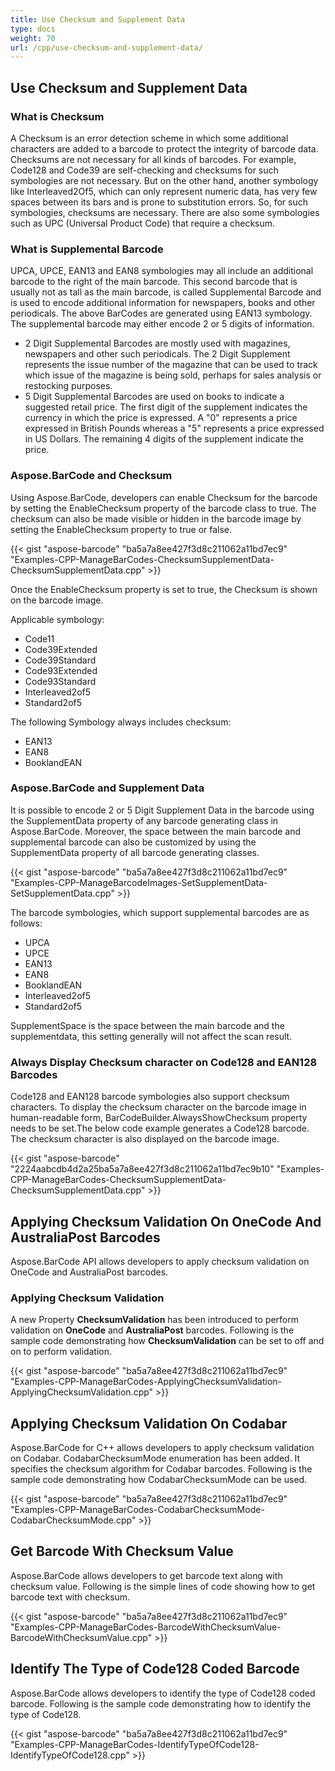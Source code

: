 ```yaml
---
title: Use Checksum and Supplement Data
type: docs
weight: 70
url: /cpp/use-checksum-and-supplement-data/
---
```


## **Use Checksum and Supplement Data**
### **What is Checksum**
A Checksum is an error detection scheme in which some additional characters are added to a barcode to protect the integrity of barcode data. Checksums are not necessary for all kinds of barcodes. For example, Code128 and Code39 are self-checking and checksums for such symbologies are not necessary. But on the other hand, another symbology like Interleaved2Of5, which can only represent numeric data, has very few spaces between its bars and is prone to substitution errors. So, for such symbologies, checksums are necessary. There are also some symbologies such as UPC (Universal Product Code) that require a checksum.
### **What is Supplemental Barcode**
UPCA, UPCE, EAN13 and EAN8 symbologies may all include an additional barcode to the right of the main barcode. This second barcode that is usually not as tall as the main barcode, is called Supplemental Barcode and is used to encode additional information for newspapers, books and other periodicals. The above BarCodes are generated using EAN13 symbology. The supplemental barcode may either encode 2 or 5 digits of information.

- 2 Digit Supplemental Barcodes are mostly used with magazines, newspapers and other such periodicals. The 2 Digit Supplement represents the issue number of the magazine that can be used to track which issue of the magazine is being sold, perhaps for sales analysis or restocking purposes.
- 5 Digit Supplemental Barcodes are used on books to indicate a suggested retail price. The first digit of the supplement indicates the currency in which the price is expressed. A "0" represents a price expressed in British Pounds whereas a "5" represents a price expressed in US Dollars. The remaining 4 digits of the supplement indicate the price.
### **Aspose.BarCode and Checksum**
Using Aspose.BarCode, developers can enable Checksum for the barcode by setting the EnableChecksum property of the barcode class to true. The checksum can also be made visible or hidden in the barcode image by setting the EnableChecksum property to true or false.

{{< gist "aspose-barcode" "ba5a7a8ee427f3d8c211062a11bd7ec9" "Examples-CPP-ManageBarCodes-ChecksumSupplementData-ChecksumSupplementData.cpp" >}}



Once the EnableChecksum property is set to true, the Checksum is shown on the barcode image.

Applicable symbology:

- Code11
- Code39Extended
- Code39Standard
- Code93Extended
- Code93Standard
- Interleaved2of5
- Standard2of5

The following Symbology always includes checksum:

- EAN13
- EAN8
- BooklandEAN
### **Aspose.BarCode and Supplement Data**
It is possible to encode 2 or 5 Digit Supplement Data in the barcode using the SupplementData property of any barcode generating class in Aspose.BarCode. Moreover, the space between the main barcode and supplemental barcode can also be customized by using the SupplementData property of all barcode generating classes.

{{< gist "aspose-barcode" "ba5a7a8ee427f3d8c211062a11bd7ec9" "Examples-CPP-ManageBarcodeImages-SetSupplementData-SetSupplementData.cpp" >}}


The barcode symbologies, which support supplemental barcodes are as follows:

- UPCA
- UPCE
- EAN13
- EAN8
- BooklandEAN
- Interleaved2of5
- Standard2of5

SupplementSpace is the space between the main barcode and the supplementdata, this setting generally will not affect the scan result.
### **Always Display Checksum character on Code128 and EAN128 Barcodes**
Code128 and EAN128 barcode symbologies also support checksum characters. To display the checksum character on the barcode image in human-readable form, BarCodeBuilder.AlwaysShowChecksum property needs to be set.The below code example generates a Code128 barcode. The checksum character is also displayed on the barcode image.

{{< gist "aspose-barcode" "2224aabcdb4d2a25ba5a7a8ee427f3d8c211062a11bd7ec9b10" "Examples-CPP-ManageBarCodes-ChecksumSupplementData-ChecksumSupplementData.cpp" >}}


## **Applying Checksum Validation On OneCode And AustraliaPost Barcodes**
Aspose.BarCode API allows developers to apply checksum validation on OneCode and AustraliaPost barcodes.
### **Applying Checksum Validation**
A new Property **ChecksumValidation** has been introduced to perform validation on **OneCode** and **AustraliaPost** barcodes. Following is the sample code demonstrating how **ChecksumValidation** can be set to off and on to perform validation.

{{< gist "aspose-barcode" "ba5a7a8ee427f3d8c211062a11bd7ec9" "Examples-CPP-ManageBarCodes-ApplyingChecksumValidation-ApplyingChecksumValidation.cpp" >}}
## **Applying Checksum Validation On Codabar**
Aspose.BarCode for C++ allows developers to apply checksum validation on Codabar. CodabarChecksumMode enumeration has been added. It specifies the checksum algorithm for Codabar barcodes. Following is the sample code demonstrating how CodabarChecksumMode can be used.

{{< gist "aspose-barcode" "ba5a7a8ee427f3d8c211062a11bd7ec9" "Examples-CPP-ManageBarCodes-CodabarChecksumMode-CodabarChecksumMode.cpp" >}}
## **Get Barcode With Checksum Value**
Aspose.BarCode allows developers to get barcode text along with checksum value. Following is the simple lines of code showing how to get barcode text with checksum.

{{< gist "aspose-barcode" "ba5a7a8ee427f3d8c211062a11bd7ec9" "Examples-CPP-ManageBarCodes-BarcodeWithChecksumValue-BarcodeWithChecksumValue.cpp" >}}
## **Identify The Type of Code128 Coded Barcode**
Aspose.BarCode allows developers to identify the type of Code128 coded barcode. Following is the sample code demonstrating how to identify the type of Code128.

{{< gist "aspose-barcode" "ba5a7a8ee427f3d8c211062a11bd7ec9" "Examples-CPP-ManageBarCodes-IdentifyTypeOfCode128-IdentifyTypeOfCode128.cpp" >}}
